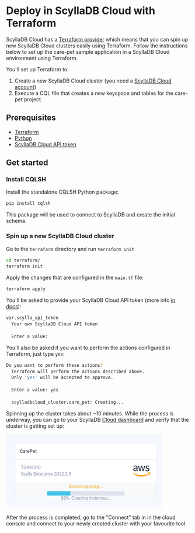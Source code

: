 # Deploy in ScyllaDB Cloud with Terraform

ScyllaDB Cloud has a [Terraform provider](https://github.com/scylladb/terraform-provider-scylladbcloud) which means that you can spin up new
ScyllaDB Cloud clusters easily using Terraform. Follow the instructions below to
set up the care-pet sample application in a ScyllaDB Cloud environment using Terraform.

You'll set up Terraform to:
1. Create a new ScyllaDB Cloud cluster (you need a [ScyllaDB Cloud account](https://cloud.scylladb.com/account/sign-up))
1. Execute a CQL file that creates a new keyspace and tables for the care-pet project

## Prerequisites
* [Terraform](https://developer.hashicorp.com/terraform/tutorials/aws-get-started/install-cli)
* [Python](https://www.python.org/downloads/)
* [ScyllaDB Cloud API token](https://cloud.docs.scylladb.com/stable/api-docs/api-get-started.html)

## Get started

### Install CQLSH
Install the standalone CQLSH Python package:
```bash
pip install cqlsh
```

This package will be used to connect to ScyllaDB and create the initial schema.

### Spin up a new ScyllaDB Cloud cluster
Go to the `terraform` directory and run `terraform init`
```bash
cd terraform/
terraform init
```

Apply the changes that are configured in the `main.tf` file:
```bash
terraform apply
```

You'll be asked to provide your ScyllaDB Cloud API token (more info [in docs](https://cloud.docs.scylladb.com/stable/api-docs/api-get-started.html)):
```bash
var.scylla_api_token
  Your own ScyllaDB Cloud API token

  Enter a value:
```

You'll also be asked if you want to perform the actions configured in Terraform, just type `yes`:
```bash
Do you want to perform these actions?
  Terraform will perform the actions described above.
  Only 'yes' will be accepted to approve.

  Enter a value: yes

  scylladbcloud_cluster.care_pet: Creating...
```

Spinning up the cluster takes about ~10 minutes. While the process is underway, you can go to your
ScyllaDB [Cloud dashboard](https://cloud.scylladb.com/clusters/list) and verify that the cluster is getting set up:

![cluster setting up](../terraform/cloud_screen.png)

After the process is completed, go to the "Connect" tab in in the cloud console
and connect to your newly created cluster with your favourite tool.


